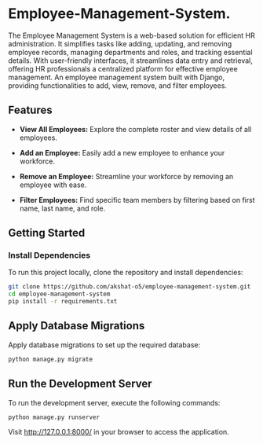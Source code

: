 # Employee-Management-System.

The Employee Management System is a web-based solution for efficient HR administration. It simplifies tasks like adding, updating, and removing employee records, managing departments and roles, and tracking essential details. With user-friendly interfaces, it streamlines data entry and retrieval, offering HR professionals a centralized platform for effective employee management.
An employee management system built with Django, providing functionalities to add, view, remove, and filter employees.

## Features

- **View All Employees:** Explore the complete roster and view details of all employees.

- **Add an Employee:** Easily add a new employee to enhance your workforce.

- **Remove an Employee:** Streamline your workforce by removing an employee with ease.

- **Filter Employees:** Find specific team members by filtering based on first name, last name, and role.

## Getting Started

### Install Dependencies

To run this project locally, clone the repository and install dependencies:

```bash
git clone https://github.com/akshat-o5/employee-management-system.git
cd employee-management-system
pip install -r requirements.txt
```

## Apply Database Migrations

Apply database migrations to set up the required database:

```bash
python manage.py migrate
```

## Run the Development Server

To run the development server, execute the following commands:

```bash
python manage.py runserver
```
Visit http://127.0.0.1:8000/ in your browser to access the application.




